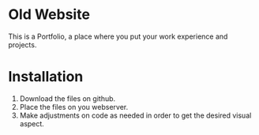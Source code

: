 # Old Website
This is a Portfolio, a place where you put your work experience and projects.

# Installation

1. Download the files on github.
2. Place the files on you webserver.
3. Make adjustments on code as needed in order to get the desired visual aspect.
